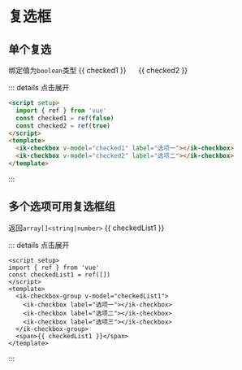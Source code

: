 # 复选框

## 单个复选

绑定值为`boolean`类型
<ik-checkbox v-model="checked1" label="选项一"></ik-checkbox>
<ik-checkbox v-model="checked2" label="选项二"></ik-checkbox>
<span>{{ checked1 }}</span>
<span style="margin-left:20px;">{{ checked2 }}</span>

::: details 点击展开

```html
<script setup>
  import { ref } from 'vue'
  const checked1 = ref(false)
  const checked2 = ref(true)
</script>
<template>
  <ik-checkbox v-model="checked1" label="选项一"></ik-checkbox>
  <ik-checkbox v-model="checked2" label="选项二"></ik-checkbox>
</template>
```

:::

## 多个选项可用复选框组

返回`array[]<string|number>`
<ik-checkbox-group v-model="checkedList1">
<ik-checkbox label="选项一"></ik-checkbox>
<ik-checkbox label="选项二"></ik-checkbox>
<ik-checkbox label="选项三"></ik-checkbox>
</ik-checkbox-group>
<span>{{ checkedList1 }}</span>

::: details 点击展开

```vue
<script setup>
import { ref } from 'vue'
const checkedList1 = ref([])
</script>
<template>
  <ik-checkbox-group v-model="checkedList1">
    <ik-checkbox label="选项一"></ik-checkbox>
    <ik-checkbox label="选项二"></ik-checkbox>
    <ik-checkbox label="选项三"></ik-checkbox>
  </ik-checkbox-group>
  <span>{{ checkedList1 }}</span>
</template>
```

:::

<script setup>
import { ref } from 'vue'
const checked1 = ref(false)
const checked2 = ref(true)
const checkedList1 = ref([])
</script>
